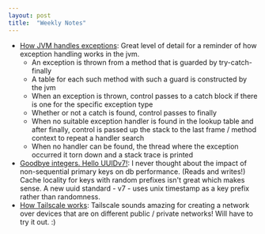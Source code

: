 ```yaml
---
layout: post
title:  "Weekly Notes"
---
```


* [How JVM handles exceptions](https://foojay.io/today/how-jvm-handles-exceptions/): Great level of detail for a reminder of how exception handling works in the jvm.
  * An exception is thrown from a method that is guarded by try-catch-finally
  * A table for each such method with such a guard is constructed by the jvm
  * When an exception is thrown, control passes to a catch block if there is one for the specific exception type
  * Whether or not a catch is found, control passes to finally
  * When no suitable exception handler is found in the lookup table and after finally, control is passed up the stack to the last frame / method context to repeat a handler search
  * When no handler can be found, the thread where the exception occurred it torn down and a stack trace is printed
* [Goodbye integers. Hello UUIDv7!](https://buildkite.com/resources/blog/goodbye-integers-hello-uuids/): I never thought about the impact of non-sequential primary keys on db performance. (Reads and writes!) Cache locality for keys with random prefixes isn't great which makes sense. A new uuid standard - v7 - uses unix timestamp as a key prefix rather than randomness.
* [How Tailscale works](https://tailscale.com/blog/how-tailscale-works): Tailscale sounds amazing for creating a network over devices that are on different public / private networks! Will have to try it out. :)
